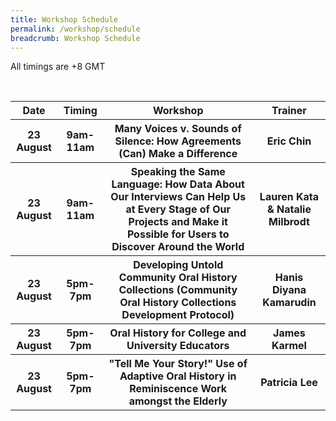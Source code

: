 ```yaml
---
title: Workshop Schedule
permalink: /workshop/schedule
breadcrumb: Workshop Schedule
---
```

All timings are +8 GMT
<table style="width:100%">
  <tr>
		<th><b>Date</b></th>
    <th><b>Timing</b></th>
    <th><b>Workshop</b></th>
		<th><b>Trainer</b></th>
	</tr>
	  <tr>
			<th> 23 August</th>
			<th>9am-11am</th>
			<th>Many Voices v. Sounds of Silence: How Agreements (Can) Make a Difference</th>
			<th>Eric Chin</th>
		</tr>
	<tr>
		<tr>
		<th>23 August</th>
		<th>9am-11am</th>
		<th>Speaking the Same Language: How Data About Our Interviews Can Help Us at Every Stage of Our Projects and Make it Possible for Users to Discover Around the World</th>
<th>Lauren Kata & Natalie Milbrodt</th>
			</tr>
	<tr>
			<th>23 August</th>
		<th>5pm-7pm</th>
		<th>Developing Untold Community Oral History Collections (Community Oral History Collections Development Protocol)</th>
<th>Hanis Diyana Kamarudin</th>
		</tr>
	<tr>
			<th>23 August</th>
		<th>5pm-7pm</th>
<th>Oral History for College and University Educators</th>
	<th>James Karmel</th>
	</tr>
<tr>
		<th>23 August</th>
		<th>5pm-7pm</th>
		<th>"Tell Me Your Story!" Use of Adaptive Oral History in Reminiscence Work amongst the Elderly</th>
	<th>Patricia Lee</th>
	</tr>
	</table>